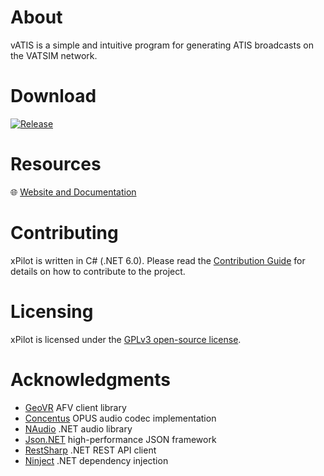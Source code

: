 # About
vATIS is a simple and intuitive program for generating ATIS broadcasts on the VATSIM network.

# Download
[![Release](https://img.shields.io/github/v/release/vatis-project/vatis?include_prereleases&style=for-the-badge)][1]

[1]: https://github.com/vatis-project/vatis/releases/latest

# Resources
:globe_with_meridians: [Website and Documentation](https://vatis.clowd.io)

# Contributing
xPilot is written in C# (.NET 6.0). Please read the [Contribution Guide](CONTRIBUTING.md) for details on how to contribute to the project.

# Licensing
xPilot is licensed under the [GPLv3 open-source license](LICENSE).

# Acknowledgments
* [GeoVR](https://github.com/macaba/GeoVR) AFV client library
* [Concentus](https://github.com/lostromb/concentus) OPUS audio codec implementation
* [NAudio](https://github.com/naudio/NAudio) .NET audio library
* [Json.NET](https://www.newtonsoft.com/json) high-performance JSON framework
* [RestSharp](https://restsharp.dev/) .NET REST API client
* [Ninject](http://www.ninject.org/) .NET dependency injection
